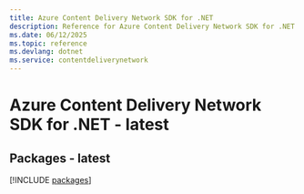 ```yaml
---
title: Azure Content Delivery Network SDK for .NET
description: Reference for Azure Content Delivery Network SDK for .NET
ms.date: 06/12/2025
ms.topic: reference
ms.devlang: dotnet
ms.service: contentdeliverynetwork
---
```

# Azure Content Delivery Network SDK for .NET - latest
## Packages - latest
[!INCLUDE [packages](content-delivery-network-index.md)]